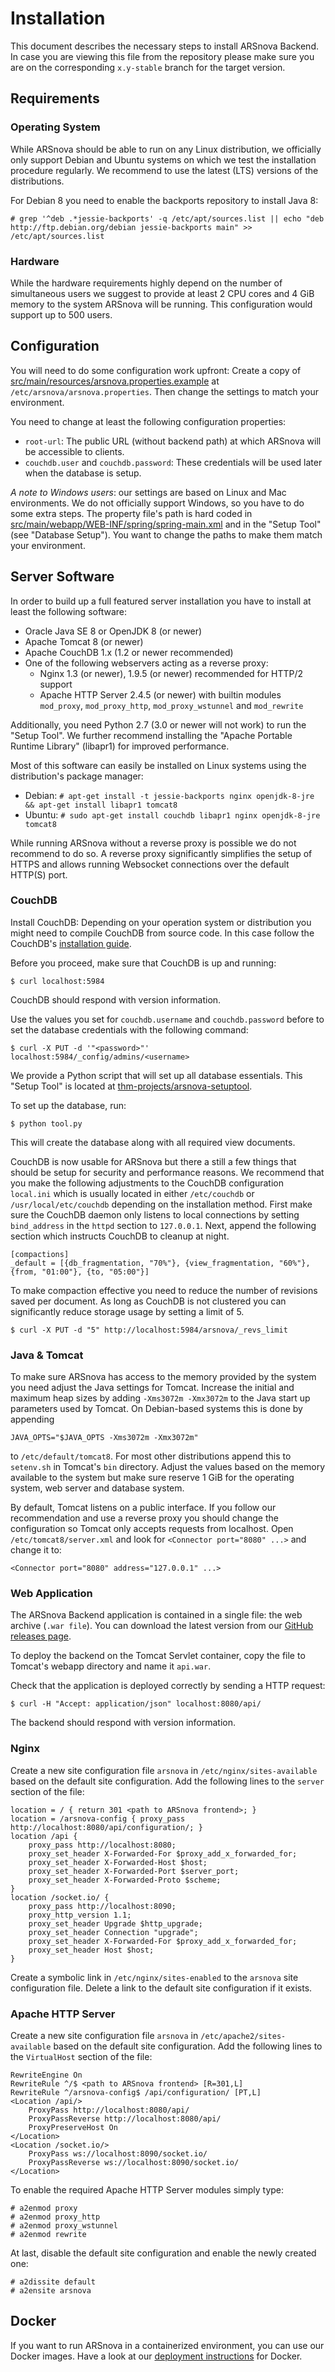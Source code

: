 # Installation

This document describes the necessary steps to install ARSnova Backend.
In case you are viewing this file from the repository please make sure you are on the corresponding `x.y-stable` branch for the target version.


## Requirements

### Operating System

While ARSnova should be able to run on any Linux distribution, we officially only support Debian and Ubuntu systems on which we test the installation procedure regularly.
We recommend to use the latest (LTS) versions of the distributions.

For Debian 8 you need to enable the backports repository to install Java 8:

	# grep '^deb .*jessie-backports' -q /etc/apt/sources.list || echo "deb http://ftp.debian.org/debian jessie-backports main" >> /etc/apt/sources.list


### Hardware

While the hardware requirements highly depend on the number of simultaneous users we suggest to provide at least 2 CPU cores and 4 GiB memory to the system ARSnova will be running.
This configuration would support up to 500 users.


## Configuration

You will need to do some configuration work upfront:
Create a copy of
[src/main/resources/arsnova.properties.example](../../main/resources/arsnova.properties.example)
at `/etc/arsnova/arsnova.properties`.
Then change the settings to match your environment.

You need to change at least the following configuration properties:

* `root-url`: The public URL (without backend path) at which ARSnova will be accessible to clients.
* `couchdb.user` and `couchdb.password`: These credentials will be used later when the database is setup.

*A note to Windows users*: our settings are based on Linux and Mac environments.
We do not officially support Windows, so you have to do some extra steps.
The property file's path is hard coded in
[src/main/webapp/WEB-INF/spring/spring-main.xml](../../main/webapp/WEB-INF/spring/spring-main.xml)
and in the "Setup Tool" (see "Database Setup").
You want to change the paths to make them match your environment.


## Server Software

In order to build up a full featured server installation you have to install at least the following software:

* Oracle Java SE 8 or OpenJDK 8 (or newer)
* Apache Tomcat 8 (or newer)
* Apache CouchDB 1.x (1.2 or newer recommended)
* One of the following webservers acting as a reverse proxy:
	* Nginx 1.3 (or newer), 1.9.5 (or newer) recommended for HTTP/2 support
	* Apache HTTP Server 2.4.5 (or newer) with builtin modules `mod_proxy`, `mod_proxy_http`, `mod_proxy_wstunnel` and `mod_rewrite`

Additionally, you need Python 2.7 (3.0 or newer will not work) to run the "Setup Tool".
We further recommend installing the "Apache Portable Runtime Library" (libapr1) for improved performance.

Most of this software can easily be installed on Linux systems using the distribution's package manager:
* Debian: `# apt-get install -t jessie-backports nginx openjdk-8-jre && apt-get install libapr1 tomcat8`
* Ubuntu: `# sudo apt-get install couchdb libapr1 nginx openjdk-8-jre tomcat8`

While running ARSnova without a reverse proxy is possible we do not recommend to do so.
A reverse proxy significantly simplifies the setup of HTTPS and allows running Websocket connections over the default HTTP(S) port.


### CouchDB

Install CouchDB:
Depending on your operation system or distribution you might need to compile CouchDB from source code.
In this case follow the CouchDB's
[installation guide](http://docs.couchdb.org/en/1.6.1/install/index.html).

Before you proceed, make sure that CouchDB is up and running:

	$ curl localhost:5984

CouchDB should respond with version information.

Use the values you set for `couchdb.username` and `couchdb.password` before to set the database credentials with the following command:

	$ curl -X PUT -d '"<password>"' localhost:5984/_config/admins/<username>

We provide a Python script that will set up all database essentials.
This "Setup Tool" is located at [thm-projects/arsnova-setuptool](https://github.com/thm-projects/arsnova-setuptool).

To set up the database, run:

	$ python tool.py

This will create the database along with all required view documents.

CouchDB is now usable for ARSnova but there a still a few things that should be setup for security and performance reasons.
We recommend that you make the following adjustments to the CouchDB configuration `local.ini` which is usually located in either `/etc/couchdb` or `/usr/local/etc/couchdb` depending on the installation method.
First make sure the CouchDB daemon only listens to local connections by setting `bind_address` in the `httpd` section to `127.0.0.1`.
Next, append the following section which instructs CouchDB to cleanup at night.

	[compactions]
	_default = [{db_fragmentation, "70%"}, {view_fragmentation, "60%"}, {from, "01:00"}, {to, "05:00"}]

To make compaction effective you need to reduce the number of revisions saved per document.
As long as CouchDB is not clustered you can significantly reduce storage usage by setting a limit of 5.

	$ curl -X PUT -d "5" http://localhost:5984/arsnova/_revs_limit


### Java & Tomcat

To make sure ARSnova has access to the memory provided by the system you need adjust the Java settings for Tomcat.
Increase the initial and maximum heap sizes by adding `-Xms3072m -Xmx3072m` to the Java start up parameters used by Tomcat.
On Debian-based systems this is done by appending

	JAVA_OPTS="$JAVA_OPTS -Xms3072m -Xmx3072m"

to `/etc/default/tomcat8`.
For most other distributions append this to `setenv.sh` in Tomcat's `bin` directory.
Adjust the values based on the memory available to the system but make sure reserve 1 GiB for the operating system, web server and database system.

By default, Tomcat listens on a public interface.
If you follow our recommendation and use a reverse proxy you should change the configuration so Tomcat only accepts requests from localhost.
Open `/etc/tomcat8/server.xml` and look for `<Connector port="8080" ...>` and change it to:

	<Connector port="8080" address="127.0.0.1" ...>


### Web Application

The ARSnova Backend application is contained in a single file: the web archive (`.war file`).
You can download the latest version from our
[GitHub releases page](https://github.com/thm-projects/arsnova-backend/releases).

To deploy the backend on the Tomcat Servlet container, copy the file to Tomcat's webapp directory and name it `api.war`.

Check that the application is deployed correctly by sending a HTTP request:

	$ curl -H "Accept: application/json" localhost:8080/api/

The backend should respond with version information.


### Nginx

Create a new site configuration file `arsnova` in `/etc/nginx/sites-available` based on the default site configuration.
Add the following lines to the `server` section of the file:

	location = / { return 301 <path to ARSnova frontend>; }
	location = /arsnova-config { proxy_pass http://localhost:8080/api/configuration/; }
	location /api {
		proxy_pass http://localhost:8080;
		proxy_set_header X-Forwarded-For $proxy_add_x_forwarded_for;
		proxy_set_header X-Forwarded-Host $host;
		proxy_set_header X-Forwarded-Port $server_port;
		proxy_set_header X-Forwarded-Proto $scheme;
	}
	location /socket.io/ {
		proxy_pass http://localhost:8090;
		proxy_http_version 1.1;
		proxy_set_header Upgrade $http_upgrade;
		proxy_set_header Connection "upgrade";
		proxy_set_header X-Forwarded-For $proxy_add_x_forwarded_for;
		proxy_set_header Host $host;
	}

Create a symbolic link in `/etc/nginx/sites-enabled` to the `arsnova` site configuration file.
Delete a link to the default site configuration if it exists.


### Apache HTTP Server

Create a new site configuration file `arsnova` in `/etc/apache2/sites-available` based on the default site configuration.
Add the following lines to the `VirtualHost` section of the file:

	RewriteEngine On
	RewriteRule ^/$ <path to ARSnova frontend> [R=301,L]
	RewriteRule ^/arsnova-config$ /api/configuration/ [PT,L]
	<Location /api/>
		ProxyPass http://localhost:8080/api/
		ProxyPassReverse http://localhost:8080/api/
		ProxyPreserveHost On
	</Location>
	<Location /socket.io/>
		ProxyPass ws://localhost:8090/socket.io/
		ProxyPassReverse ws://localhost:8090/socket.io/
	</Location>

To enable the required Apache HTTP Server modules simply type:

	# a2enmod proxy
	# a2enmod proxy_http
	# a2enmod proxy_wstunnel
	# a2enmod rewrite

At last, disable the default site configuration and enable the newly created one:

	# a2dissite default
	# a2ensite arsnova


## Docker

If you want to run ARSnova in a containerized environment, you can use our Docker images.
Have a look at our [deployment instructions](https://github.com/thm-projects/arsnova-docker) for Docker.
